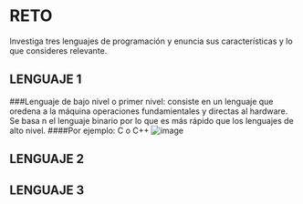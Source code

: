 # RETO
Investiga tres lenguajes de programación y enuncia sus características y lo que consideres relevante.

## LENGUAJE 1
###Lenguaje de bajo nivel o primer nivel: consiste en un lenguaje que oredena a la máquina operaciones fundamientales y directas al hardware. Se basa n el lenguaje binario por lo que es más rápido que los lenguajes de alto nivel.
####Por ejemplo: C o C++ ![image](https://user-images.githubusercontent.com/104279687/166123644-6bf851ce-869e-4d2f-b24f-8cca232cd32a.png)


## LENGUAJE 2

## LENGUAJE 3
